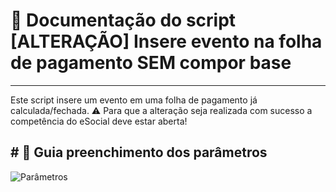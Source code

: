 ﻿# 📌 Documentação do script [ALTERAÇÃO] Insere evento na folha de pagamento SEM compor base
---
Este script insere um evento em uma folha de pagamento já calculada/fechada.
⚠️ Para que a alteração seja realizada com sucesso a competência do eSocial deve estar aberta!

﻿# 📑 Guia preenchimento dos parâmetros
---
![Parâmetros](../screenshots/Screenshot_1.png)
